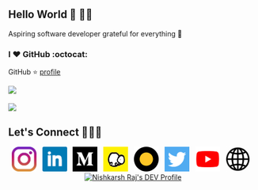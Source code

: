 ## Hello World :sparkling_heart: 👋🏽 

Aspiring software developer grateful for everything :pray:

### I :heart: GitHub :octocat:

GitHub :star: [profile](https://stars.github.com/profiles/nishkarshraj/)

![](https://github-readme-stats.vercel.app/api?username=nishkarshraj&count_private=true&theme=merko)

<p><img align="center" src="https://github-readme-streak-stats.herokuapp.com/?user=nishkarshraj&" /></p>

## Let's Connect :people_holding_hands:

<p align='center'>
  <a href="https://www.instagram.com/nishkarshraj_/"><img height="50" src="https://github.com/NishkarshRaj/NishkarshRaj/blob/master/img/instagram.jpg?raw=true"></a>&nbsp;&nbsp;
<a href="https://www.linkedin.com/in/nishkarshraj/"><img height="50" src="https://github.com/NishkarshRaj/NishkarshRaj/blob/master/img/linkedin.png?raw=true"></a>&nbsp;&nbsp;
<a href="https://medium.com/@noicecurse"><img height="50" src="https://github.com/NishkarshRaj/NishkarshRaj/blob/master/img/medium.png?raw=true"></a>&nbsp;&nbsp;
<a href="https://iq.opengenus.org/author/nishkarsh/"><img height="50" src="https://github.com/NishkarshRaj/NishkarshRaj/blob/master/img/opengenus.jpg?raw=true"></a>&nbsp;&nbsp;
<a href="https://statusneo.com/author/napster-nish/"><img height="50" src="https://github.com/NishkarshRaj/NishkarshRaj/blob/master/img/statusneo.png?raw=true"></a>&nbsp;&nbsp;
<a href="https://twitter.com/NishkarshRaj1"><img height="50" src="https://github.com/NishkarshRaj/NishkarshRaj/blob/master/img/twitter.png?raw=true"></a>&nbsp;&nbsp;
<a href="https://www.youtube.com/channel/UCbDBnnrPZVqybiDQB9kP1cA"><img height="50" src="https://github.com/NishkarshRaj/NishkarshRaj/blob/master/img/yt.png?raw=true"></a>&nbsp;&nbsp;
<a href="https://nishkarshraj.github.io"><img height="50" src="https://github.com/NishkarshRaj/NishkarshRaj/blob/master/img/website.png?raw=true"></a>&nbsp;&nbsp;
<a href="https://dev.to/nishkarshraj">
  <img height="60" src="https://d2fltix0v2e0sb.cloudfront.net/dev-badge.svg" alt="Nishkarsh Raj's DEV Profile" height="30" width="30">
</a>
</p>

